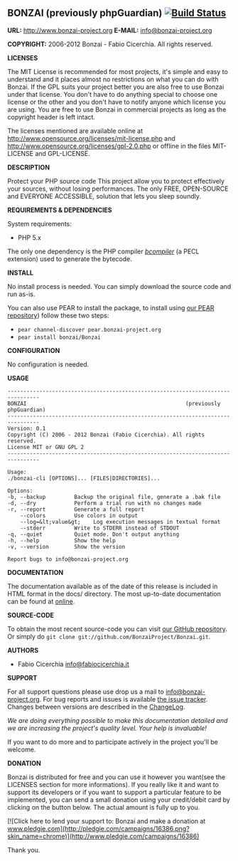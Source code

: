 ## BONZAI (previously phpGuardian) [![Build Status](https://secure.travis-ci.org/BonzaiProject/Bonzai.png)](http://travis-ci.org/BonzaiProject/Bonzai)

**URL:** <http://www.bonzai-project.org>
**E-MAIL:** <info@bonzai-project.org>

**COPYRIGHT:** 2006-2012 Bonzai - Fabio Cicerchia. All rights reserved.

**LICENSES**

The MIT License is recommended for most projects, it's simple and easy to
understand and it places almost no restrictions on what you can do with
Bonzai. If the GPL suits your project better you are also free to use
Bonzai under that license. You don't have to do anything special to
choose one license or the other and you don't have to notify anyone which
license you are using. You are free to use Bonzai in commercial projects
as long as the copyright header is left intact.

The licenses mentioned are available online at
http://www.opensource.org/licenses/mit-license.php and
http://www.opensource.org/licenses/gpl-2.0.php or offline in the files
MIT-LICENSE and GPL-LICENSE.

**DESCRIPTION**

Protect your PHP source code
This project allow you to protect effectively your sources, without losing
performances. The only FREE, OPEN-SOURCE and EVERYONE ACCESSIBLE, solution
that lets you sleep soundly.

**REQUIREMENTS & DEPENDENCIES**

System requirements:

* PHP 5.x

The only one dependency is the PHP compiler
[_bcompiler_](http://pecl.php.net/package/bcompiler) (a PECL extension) used to
generate the bytecode.

**INSTALL**

No install process is needed. You can simply download the source code and run
as-is.

You can also use PEAR to install the package, to install using [our PEAR
repository](http://pear.bonzai-project.org)) follow these two steps:

* `pear channel-discover pear.bonzai-project.org`
* `pear install bonzai/Bonzai`

**CONFIGURATION**

No configuration is needed.

**USAGE**

```
--------------------------------------------------------------------------------
BONZAI                                                  (previously phpGuardian)
--------------------------------------------------------------------------------
Version: 0.1
Copyright (C) 2006 - 2012 Bonzai (Fabio Cicerchia). All rights reserved.
License MIT or GNU GPL 2
--------------------------------------------------------------------------------

Usage:
./bonzai-cli [OPTIONS]... [FILES|DIRECTORIES]...

Options:
-b, --backup         Backup the original file, generate a .bak file
-d, --dry            Perform a trial run with no changes made
-r, --report         Generate a full report
    --colors         Use colors in output
    --log=&lt;value&gt;    Log execution messages in textual format
    --stderr         Write to STDERR instead of STDOUT
-q, --quiet          Quiet mode. Don't output anything
-h, --help           Show the help
-v, --version        Show the version

Report bugs to info@bonzai-project.org
```

**DOCUMENTATION**

The documentation available as of the date of this release is included in HTML
format in the docs/ directory. The most up-to-date documentation can be found at
[online](http://docs.bonzai-project.org).

**SOURCE-CODE**

To obtain the most recent source-code you can visit
[our GitHub repository](https://github.com/BonzaiProject/Bonzai).
Or simply do `git clone git://github.com/BonzaiProject/Bonzai.git`.

**AUTHORS**

* Fabio Cicerchia <info@fabiocicerchia.it>

**SUPPORT**

For all support questions please use drop us a mail to info@bonzai-project.org.
For bug reports and issues is available
[the issue tracker](https://github.com/BonzaiProject/Bonzai/issues).
Changes between versions are described in the
[ChangeLog](https://github.com/BonzaiProject/Bonzai/blob/master/CHANGELOG).

*We are doing everything possible to make this documentation detailed and we are increasing the project's
quality level. Your help is invaluable!*

If you want to do more and to participate actively in the project you'll be welcome.

**DONATION**

Bonzai is distributed for free and you can use it however you want(see the
LICENSES section for more informations).
If you really like it and want to support its developers or if you want to
support a particular feature to be implemented, you can send a small donation
using your credit/debit card by clicking on the button below.
The actual amount is fully up to you.

[![Click here to lend your support to: Bonzai and make a donation at www.pledgie.com](http://pledgie.com/campaigns/16386.png?skin_name=chrome)](http://www.pledgie.com/campaigns/16386)

Thank you.
